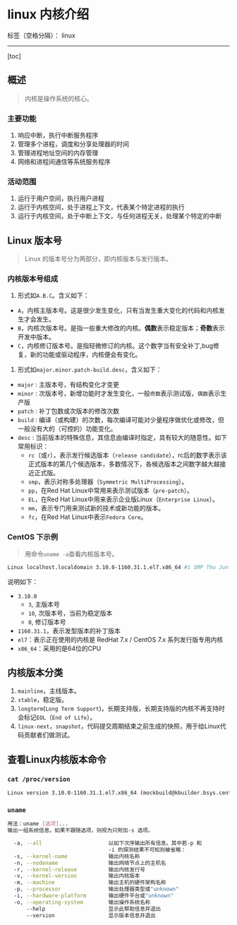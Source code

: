 # linux 内核介绍

标签（空格分隔）： linux

---

[toc]

## 概述

> 内核是操作系统的核心。

### 主要功能

1. 响应中断，执行中断服务程序
1. 管理多个进程，调度和分享处理器的时间
1. 管理进程地址空间的内存管理
1. 网络和进程间通信等系统服务程序

### 活动范围

1. 运行于用户空间，执行用户进程
1. 运行于内核空间，处于进程上下文，代表某个特定进程的执行
1. 运行于内核空间，处于中断上下文，与任何进程无关，处理某个特定的中断

## Linux 版本号

> Linux 的版本号分为两部分，即内核版本与发行版本。

### 内核版本号组成

1. 形式如`A.B.C`。含义如下：

- `A`，内核主版本号。这是很少发生变化，只有当发生重大变化的代码和内核发生才会发生。
- `B`，内核次版本号。是指一些重大修改的内核。**偶数**表示稳定版本；**奇数**表示开发中版本。
- `C`，内核修订版本号。是指轻微修订的内核。这个数字当有安全补丁,bug修复，新的功能或驱动程序，内核便会有变化。

1. 形式如`major.minor.patch-build.desc`，含义如下：

- `major` : 主版本号，有结构变化才变更
- `minor` : 次版本号，新增功能时才发生变化，一般`奇数`表示测试版，`偶数`表示生产版
- `patch` : 补丁包数或次版本的修改次数
- `build` : 编译（或构建）的次数，每次编译可能对少量程序做优化或修改，但一般没有大的（可控的）功能变化。
- `desc`  : 当前版本的特殊信息，其信息由编译时指定，具有较大的随意性。如下常用标识：
  - `rc`（或`r`），表示发行候选版本（`release candidate`），rc后的数字表示该正式版本的第几个候选版本，多数情况下，各候选版本之间数字越大越接近正式版。
  - `smp`，表示对称多处理器（`Symmetric MultiProcessing`）。
  - `pp`，在Red Hat Linux中常用来表示测试版本（`pre-patch`）。
  - `EL`，在Red Hat Linux中用来表示企业版Linux（`Enterprise Linux`）。
  - `mm`，表示专门用来测试新的技术或新功能的版本。
  - `fc`，在Red Hat Linux中表示`Fedora Core`。  

### CentOS 下示例

> 用命令`uname -a`查看内核版本号。

```bash
Linux localhost.localdomain 3.10.0-1160.31.1.el7.x86_64 #1 SMP Thu Jun 10 13:32:12 UTC 2021 x86_64 x86_64 x86_64 GNU/Linux
```

说明如下：

- `3.10.0`
  - `3`, 主版本号
  - `10`, 次版本号，当前为稳定版本
  - `0`, 修订版本号
- `1160.31.1`，表示发型版本的补丁版本
- `el7`：表示正在使用的内核是 RedHat 7.x / CentOS 7.x 系列发行版专用内核
- `x86_64`：采用的是64位的CPU

## 内核版本分类

1. `mainline`，主线版本。
2. `stable`，稳定版。
3. `longterm`(`Long Term Support`)，长期支持版，长期支持版的内核不再支持时会标记`EOL`（`End of Life`）。
4. `linux-next`，`snapshot`，代码提交周期结束之前生成的快照，用于给Linux代码贡献者们做测试。

## 查看Linux内核版本命令

### `cat /proc/version`

```bash
Linux version 3.10.0-1160.31.1.el7.x86_64 (mockbuild@kbuilder.bsys.centos.org) (gcc version 4.8.5 20150623 (Red Hat 4.8.5-44) (GCC) ) #1 SMP Thu Jun 10 13:32:12 UTC 2021
```

### `uname`

```bash
用法：uname [选项]...
输出一组系统信息。如果不跟随选项，则视为只附加-s 选项。

  -a, --all                     以如下次序输出所有信息。其中若-p 和
                                -i 的探测结果不可知则被省略：
  -s, --kernel-name             输出内核名称
  -n, --nodename                输出网络节点上的主机名
  -r, --kernel-release          输出内核发行号
  -v, --kernel-version          输出内核版本
  -m, --machine                 输出主机的硬件架构名称
  -p, --processor               输出处理器类型或"unknown"
  -i, --hardware-platform       输出硬件平台或"unknown"
  -o, --operating-system        输出操作系统名称
      --help                    显示此帮助信息并退出
      --version                 显示版本信息并退出
```
